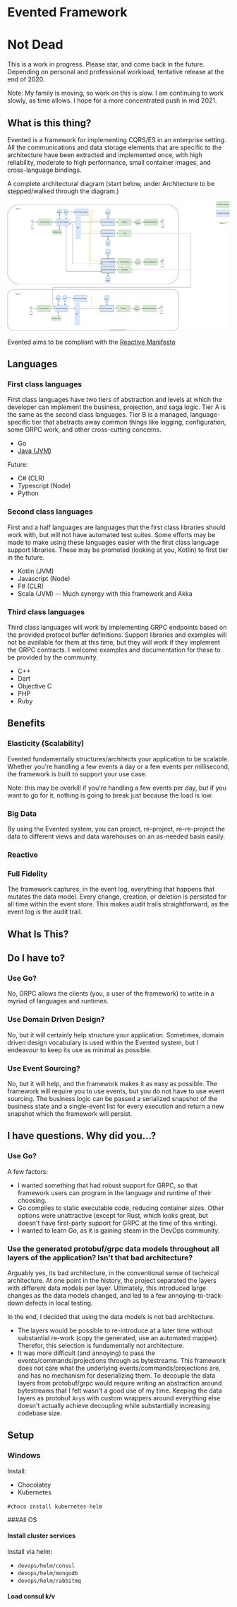 # Evented Framework
# Not Dead
This is a work in progress.  Please star, and come back in the future.  Depending on personal and professional workload, tentative release at the end of 2020.

Note:  My family is moving, so work on this is slow.  I am continuing to work slowly, as time allows.  I hope for a more concentrated push in mid 2021.

## What is this thing?

Evented is a framework for implementing CQRS/ES in an enterprise setting.  All the communications and data storage elements that are specific to the architecture have been extracted and implemented once, with high reliability, moderate to high performance, small container images, and cross-language bindings.

A complete architectural diagram (start below, under Architecture to be stepped/walked through the diagram.)

![Full Architectural Diagram](https://github.com/benjaminabbitt/evented/blob/master/Evented.svg)

Evented aims to be compliant with the [Reactive Manifesto](https://www.reactivemanifesto.org/)

## Languages
### First class languages
First class languages have two tiers of abstraction and levels at which the developer can implement the business, projection, and saga logic.  Tier A is the same as the second class languages.  Tier B is a managed, language-specific tier that abstracts away common things like logging, configuration, some GRPC work, and other cross-cutting concerns.

* Go
* [Java (JVM)](https://github.com/benjaminabbitt/evented-url)

Future:

* C# (CLR)
* Typescript (Node)
* Python

### Second class languages
First and a half languages are languages that the first class libraries should work with, but will not have automated test suites.  Some efforts may be made to make using these languages easier with the first class language support libraries.  These may be promoted (looking at you, Kotlin) to first tier in the future.

* Kotlin (JVM)
* Javascript (Node)
* F# (CLR)
* Scala (JVM) -- Much synergy with this framework and Akka

### Third class languages
Third class languages will work by implementing GRPC endpoints based on the provided protocol buffer definitions.  Support libraries and examples will not be available for them at this time, but they will work if they implement the GRPC contracts.  I welcome examples and documentation for these to be provided by the community.

* C++
* Dart
* Objective C
* PHP
* Ruby

## Benefits
### Elasticity (Scalability)
Evented fundamentally structures/architects your application to be scalable.  Whether you're handling a few events a day or a few events per millisecond, the framework is built to support your use case.

Note: this may be overkill if you're handling a few events per day, but if you want to go for it, nothing is going to break just because the load is low.

### Big Data
By using the Evented system, you can project, re-project, re-re-project the data to different views and data warehouses on an as-needed basis easily.

### Reactive

### Full Fidelity
The framework captures, in the event log, everything that happens that mutates the data model.  Every change, creation, or deletion is persisted for all time within the event store.  This makes audit trails straightforward, as the event log *is* the audit trail.

## What Is This?

## Do I have to?
### Use Go?
No, GRPC allows the clients (you, a user of the framework) to write in a myriad of languages and runtimes.

### Use Domain Driven Design?
No, but it will certainly help structure your application.  Sometimes, domain driven design vocabulary is used within the Evented system, but I endeavour to keep its use as minimal as possible.

### Use Event Sourcing?
No, but it will help, and the framework makes it as easy as possible.  The framework will require you to use events, but you do not have to use event sourcing.  The business logic can be passed a serialized snapshot of the business state and a single-event list for every execution and return a new snapshot which the framework will persist.

## I have questions.  Why did you...?
### Use Go?
A few factors:
* I wanted something that had robust support for GRPC, so that framework users can program in the language and runtime of their choosing.
* Go compiles to static executable code, reducing container sizes.  Other options were unattractive (except for Rust, which looks great, but doesn't have first-party support for GRPC at the time of this writing).
* I wanted to learn Go, as it is gaining steam in the DevOps community.

### Use the generated protobuf/grpc data models throughout all layers of the application?  Isn't that bad architecture?
Arguably yes, its bad architecture, in the conventional sense of technical architecture.  At one point in the history, the project separated the layers with different data models per layer.  Ultimately, this introduced large changes as the data models changed, and led to a few annoying-to-track-down defects in local testing.

In the end, I decided that using the data models is not bad architecture.
* The layers would be possible to re-introduce at a later time without substantial re-work (copy the generated, use an automated mapper).  Therefor, this selection is fundamentally not architecture.
* It was more difficult (and annoying) to pass the events/commands/projections through as bytestreams.  This framework does not care what the underlying events/commands/projections are, and has no mechanism for deserializing them.  To decouple the data layers from protobuf/grpc would require writing an abstraction around bytestreams that I felt wasn't a good use of my time.  Keeping the data layers as protobuf `Any`s with custom wrappers around everything else doesn't actually achieve decoupling while substantially increasing codebase size. 


## Setup
### Windows
Install:

* Chocolatey
* Kubernetes

`#choco install kubernetes-helm`

###All OS

#### Install cluster services
Install via helm:
* `devops/helm/consul`
* `devops/helm/mongodb`
* `devops/helm/rabbitmq`

#### Load consul k/v
